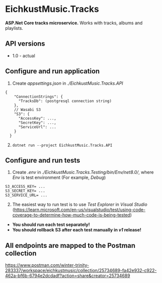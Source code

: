 # EichkustMusic.Tracks
**ASP.Net Core tracks microservice.** Works with tracks, albums and playlists.

## API versions
- 1.0 - actual

## Configure and run application
1. Create *appsettings.json* in *./EichkustMusic.Tracks.API*
```
{
    "ConnectionStrings": {
      "TracksDb": (postgresql connection string)
    },
    // Wasabi S3
    "S3": {
      "AccessKey": ...,
      "SecretKey": ...,
      "ServiceUrl": ...
    }
  }
```
2. ```dotnet run --project EichkustMusic.Tracks.API```

## Configure and run tests
1. Create *.env* in *./EichkustMusic.Tracks.Testing/bin/Env/net8.0/*, where *Env* is test environment (For example, *Debug*)
```
S3_ACCESS_KEY= ...
S3_SECRET_KEY= ...
S3_SERVICE_URL= ...
```
2. The easiest way to run test is to use *Test Explorer* in *Visual Studio* (https://learn.microsoft.com/en-us/visualstudio/test/using-code-coverage-to-determine-how-much-code-is-being-tested)
- **You should run each test separately!**
- **You should rollback S3 after each test manually in _v1_ release!**

## All endpoints are mapped to the Postman collection
https://www.postman.com/winter-trinity-283337/workspace/eichkustmusic/collection/25734689-fa42e932-c922-462a-bf6b-6794e2dcdadf?action=share&creator=25734689